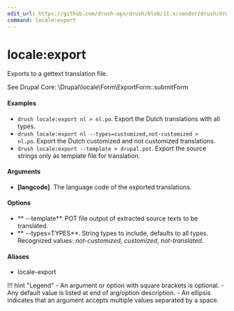 ```yaml
---
edit_url: https://github.com/drush-ops/drush/blob/11.x/vendor/drush/drush/src/Drupal/Commands/core/LocaleCommands.php
command: locale:export
---
```

# locale:export

Exports to a gettext translation file.

See Drupal Core: \Drupal\locale\Form\ExportForm::submitForm

#### Examples

- <code>drush locale:export nl > nl.po</code>. Export the Dutch translations with all types.
- <code>drush locale:export nl --types=customized,not-customized > nl.po</code>. Export the Dutch customized and not customized translations.
- <code>drush locale:export --template > drupal.pot</code>. Export the source strings only as template file for translation.

#### Arguments

- **[langcode]**. The language code of the exported translations.

#### Options

- ** --template**. POT file output of extracted source texts to be translated.
- ** --types=TYPES**. String types to include, defaults to all types. Recognized values: *not-customized*, *customized*, *not-translated*.

#### Aliases

- locale-export

!!! hint "Legend"
    - An argument or option with square brackets is optional.
    - Any default value is listed at end of arg/option description.
    - An ellipsis indicates that an argument accepts multiple values separated by a space.